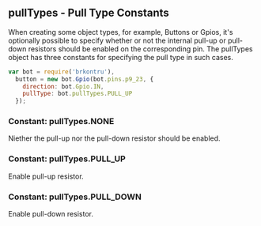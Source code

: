 ## pullTypes - Pull Type Constants

When creating some object types, for example, Buttons or Gpios, it's optionally
possible to specify whether or not the internal pull-up or pull-down resistors
should be enabled on the corresponding pin. The pullTypes object has three
constants for specifying the pull type in such cases.

```js
var bot = require('brkontru'),
  button = new bot.Gpio(bot.pins.p9_23, {
    direction: bot.Gpio.IN,
    pullType: bot.pullTypes.PULL_UP
  });
```

### Constant: pullTypes.NONE
Niether the pull-up nor the pull-down resistor should be enabled.

### Constant: pullTypes.PULL_UP
Enable pull-up resistor.

### Constant: pullTypes.PULL_DOWN
Enable pull-down resistor.

